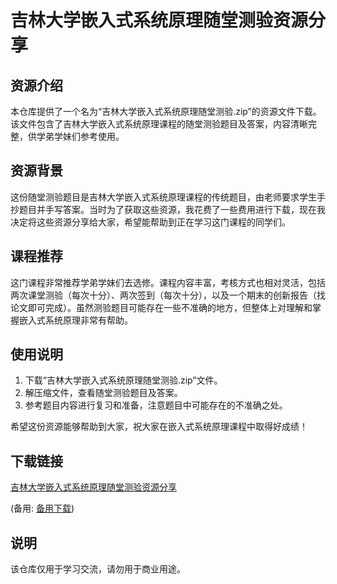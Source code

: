 # 吉林大学嵌入式系统原理随堂测验资源分享

## 资源介绍

本仓库提供了一个名为“吉林大学嵌入式系统原理随堂测验.zip”的资源文件下载。该文件包含了吉林大学嵌入式系统原理课程的随堂测验题目及答案，内容清晰完整，供学弟学妹们参考使用。

## 资源背景

这份随堂测验题目是吉林大学嵌入式系统原理课程的传统题目，由老师要求学生手抄题目并手写答案。当时为了获取这些资源，我花费了一些费用进行下载，现在我决定将这些资源分享给大家，希望能帮助到正在学习这门课程的同学们。

## 课程推荐

这门课程非常推荐学弟学妹们去选修。课程内容丰富，考核方式也相对灵活，包括两次课堂测验（每次十分）、两次签到（每次十分），以及一个期末的创新报告（找论文即可完成）。虽然测验题目可能存在一些不准确的地方，但整体上对理解和掌握嵌入式系统原理非常有帮助。

## 使用说明

1. 下载“吉林大学嵌入式系统原理随堂测验.zip”文件。
2. 解压缩文件，查看随堂测验题目及答案。
3. 参考题目内容进行复习和准备，注意题目中可能存在的不准确之处。

希望这份资源能够帮助到大家，祝大家在嵌入式系统原理课程中取得好成绩！

## 下载链接
[吉林大学嵌入式系统原理随堂测验资源分享](https://pan.quark.cn/s/e2d0aac12af7) 

(备用: [备用下载](https://pan.baidu.com/s/1mIPF44IWbfqwRaD2lwXRvQ?pwd=1234))

## 说明

该仓库仅用于学习交流，请勿用于商业用途。
